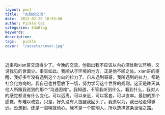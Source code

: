```yaml
---
layout: post  
title:  "失败的交流"
date:  2012-02-29 10:59:00
author: Pickle Cai  
categories: EduBlog  
keywords: 
description:   
tags:	pickle   
cover:  "/assets/cover.jpg"  

---
```


近来和xian哥交流得少了。今晚的交流，他指出我不应该从内心深处默认环境，又说我见的世面少。事实如此。我顺从于环境的地方，正是他不顺之处。xian哥的提醒，我好多年没有遇到这个方向的拉力了。自从遇到哥哥，我所遇到的拉力，都是社会化方向的。我自己也甘愿放下一切，努力学习这个世界的规则。这正是昨天其他人所跟我说到的那个“沟通困难”。我知道，不管我听到什么，看到什么，我对人的感觉都没有什么变化。可以远离，可以亲近，可以客套，可以直率。最初的那个感觉，却难以改变。只是，好久没有人提醒我回头了。我原以为，我已经走得够远。没想到，还是一召唤就动心。我不是一个聪明人，所以选择这条世俗之路。



		    
